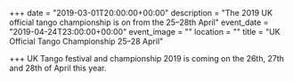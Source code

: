 +++
date = "2019-03-01T20:00:00+00:00"
description = "The 2019 UK official tango championship is on from the 25–28th April"
event_date = "2019-04-24T23:00:00+00:00"
event_image = ""
location = ""
title = "UK Official Tango Championship 25–28 April"

+++
UK Tango festival and championship 2019 is coming on the 26th, 27th and 28th of April this year.